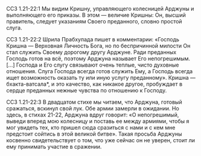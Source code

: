 ССЗ 1.21-22:1	Мы видим Кришну, управляющего колесницей Арджуны и выполняющего его приказы. В этом — величие Кришны: Он, высший правитель, следует указаниям Своего преданного, словно простой слуга.

ССЗ 1.21-22:2	Шрила Прабхупада пишет в комментарии: «Господь Кришна — Верховная Личность Бога, но по беспричинной милости Он стал служить Своему дорогому другу Арджуне. Ради преданных Господь готов на всё, поэтому Арджуна называет Его непогрешимым. [...] Господа и Его слугу связывают очень теплые, чисто духовные отношения. Слуга Господа всегда готов служить Ему, а Господь всегда ищет возможность оказать ту или иную услугу преданному». Кришна — бхакта-ватсала\*, и это качество, как никакое другое, пробуждает в сердце преданных нежные чувства по отношению к Господу.

ССЗ 1.21-22:3	В двадцатом стихе мы читаем, что Арджуна, готовый сражаться, вскинул свой лук. Обе армии замерли в ожидании. Но здесь, в стихах 21-22, Арджуна вдруг говорит: «О непогрешимый, выведи вперед мою колесницу и поставь ее между армиями, чтобы я мог увидеть тех, кто пришел сюда сразиться с нами и с кем мне предстоит сойтись в этой великой битве». Такая просьба Арджуны косвенно свидетельствует о том, что уже сейчас он не уверен, стоит ли ему принимать участие в сражении.